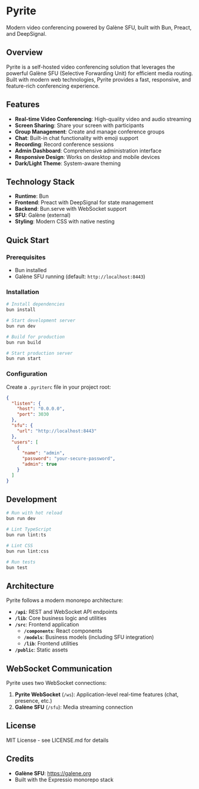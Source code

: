 # Pyrite

Modern video conferencing powered by Galène SFU, built with Bun, Preact, and DeepSignal.

## Overview

Pyrite is a self-hosted video conferencing solution that leverages the powerful Galène SFU (Selective Forwarding Unit) for efficient media routing. Built with modern web technologies, Pyrite provides a fast, responsive, and feature-rich conferencing experience.

## Features

- **Real-time Video Conferencing**: High-quality video and audio streaming
- **Screen Sharing**: Share your screen with participants
- **Group Management**: Create and manage conference groups
- **Chat**: Built-in chat functionality with emoji support
- **Recording**: Record conference sessions
- **Admin Dashboard**: Comprehensive administration interface
- **Responsive Design**: Works on desktop and mobile devices
- **Dark/Light Theme**: System-aware theming

## Technology Stack

- **Runtime**: Bun
- **Frontend**: Preact with DeepSignal for state management
- **Backend**: Bun.serve with WebSocket support
- **SFU**: Galène (external)
- **Styling**: Modern CSS with native nesting

## Quick Start

### Prerequisites

- Bun installed
- Galène SFU running (default: `http://localhost:8443`)

### Installation

```bash
# Install dependencies
bun install

# Start development server
bun run dev

# Build for production
bun run build

# Start production server
bun run start
```

### Configuration

Create a `.pyriterc` file in your project root:

```json
{
  "listen": {
    "host": "0.0.0.0",
    "port": 3030
  },
  "sfu": {
    "url": "http://localhost:8443"
  },
  "users": [
    {
      "name": "admin",
      "password": "your-secure-password",
      "admin": true
    }
  ]
}
```

## Development

```bash
# Run with hot reload
bun run dev

# Lint TypeScript
bun run lint:ts

# Lint CSS
bun run lint:css

# Run tests
bun test
```

## Architecture

Pyrite follows a modern monorepo architecture:

- **`/api`**: REST and WebSocket API endpoints
- **`/lib`**: Core business logic and utilities
- **`/src`**: Frontend application
  - **`/components`**: React components
  - **`/models`**: Business models (including SFU integration)
  - **`/lib`**: Frontend utilities
- **`/public`**: Static assets

## WebSocket Communication

Pyrite uses two WebSocket connections:

1. **Pyrite WebSocket** (`/ws`): Application-level real-time features (chat, presence, etc.)
2. **Galène SFU** (`/sfu`): Media streaming connection

## License

MIT License - see LICENSE.md for details

## Credits

- **Galène SFU**: https://galene.org
- Built with the Expressio monorepo stack
